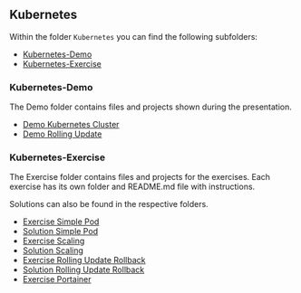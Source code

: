 ## Kubernetes

Within the folder `Kubernetes` you can find the following subfolders:

- [Kubernetes-Demo](Kubernetes-Demo)
- [Kubernetes-Exercise](Kubernetes-Exercise)

### Kubernetes-Demo

The Demo folder contains files and projects shown during the presentation.

- [Demo Kubernetes Cluster](Kubernetes-Demo/Demo-Kubernetes-Cluster/)
- [Demo Rolling Update](Kubernetes-Demo/Demo-RollingUpdate/)

### Kubernetes-Exercise

The Exercise folder contains files and projects for the exercises. Each exercise has its own folder and README.md file with instructions.

Solutions can also be found in the respective folders.

- [Exercise Simple Pod](Kubernetes-Exercise/Exercise-Simple-Pod/)
- [Solution Simple Pod](Kubernetes-Exercise/Solution-Simple-Pod/)
- [Exercise Scaling](Kubernetes-Exercise/Exercise-Scaling/)
- [Solution Scaling](Kubernetes-Exercise/Solution-Scaling/)
- [Exercise Rolling Update Rollback](Kubernetes-Exercise/Exercise-Rolling-Update-Rollback/)
- [Solution Rolling Update Rollback](Kubernetes-Exercise/Solution-Rolling-Update-Rollback/)
- [Exercise Portainer](Kubernetes-Exercise/Exercise-Portainer/)
